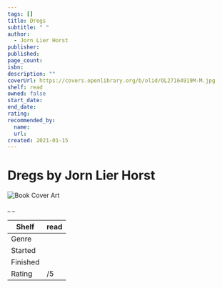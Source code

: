 ```yaml
---
tags: []
title: Dregs
subtitle: " "
author:
  - Jorn Lier Horst
publisher:
published:
page_count:
isbn:
description: ""
coverUrl: https://covers.openlibrary.org/b/olid/OL27164919M-M.jpg
shelf: read
owned: false
start_date:
end_date:
rating:
recommended_by:
  name:
  url:
created: 2021-01-15
---
```


# Dregs by Jorn Lier Horst

![Book Cover Art](https://covers.openlibrary.org/b/olid/OL27164919M-M.jpg)

_ _

| Shelf | read |
| --- | --- |
| Genre |  |
| Started |  |
| Finished |  |
| Rating | /5 |
